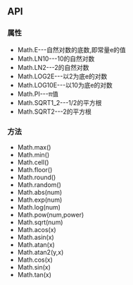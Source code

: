 ## API

### 属性
- Math.E---自然对数的底数,即常量e的值
- Math.LN10---10的自然对数
- Math.LN2---2的自然对数
- Math.LOG2E---以2为底e的对数
- Math.LOG10E---以10为底e的对数
- Math.PI---π值
- Math.SQRT1_2---1/2的平方根
- Math.SQRT2---2的平方根

### 方法
- Math.max()
- Math.min()
- Math.cell()
- Math.floor()
- Math.round()
- Math.random()
- Math.abs(num)
- Math.exp(num)
- Math.log(num)
- Math.pow(num,power)
- Math.sqrt(num)
- Math.acos(x)
- Math.asin(x)
- Math.atan(x)
- Math.atan2(y,x)
- Math.cos(x)
- Math.sin(x)
- Math.tan(x)

